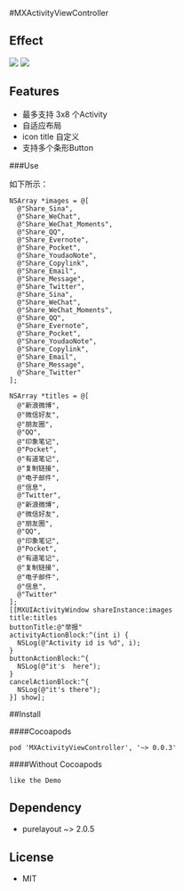 #MXActivityViewController
  
## Effect

![](https://github.com/mexiQQ/MXActivityViewController/blob/master/demo.png)
![](https://github.com/mexiQQ/MXActivityViewController/blob/master/demo2.png)

## Features

- 最多支持 3x8 个Activity
- 自适应布局
- icon title 自定义 
- 支持多个条形Button  

###Use

如下所示：

    NSArray *images = @[
      @"Share_Sina",
      @"Share_WeChat",
      @"Share_WeChat_Moments",
      @"Share_QQ",
      @"Share_Evernote",
      @"Share_Pocket",
      @"Share_YoudaoNote",
      @"Share_Copylink",
      @"Share_Email",
      @"Share_Message",
      @"Share_Twitter",
      @"Share_Sina",
      @"Share_WeChat",
      @"Share_WeChat_Moments",
      @"Share_QQ",
      @"Share_Evernote",
      @"Share_Pocket",
      @"Share_YoudaoNote",
      @"Share_Copylink",
      @"Share_Email",
      @"Share_Message",
      @"Share_Twitter"
    ];

    NSArray *titles = @[
      @"新浪微博",
      @"微信好友",
      @"朋友圈",
      @"QQ",
      @"印象笔记",
      @"Pocket",
      @"有道笔记",
      @"复制链接",
      @"电子邮件",
      @"信息",
      @"Twitter",
      @"新浪微博",
      @"微信好友",
      @"朋友圈",
      @"QQ",
      @"印象笔记",
      @"Pocket",
      @"有道笔记",
      @"复制链接",
      @"电子邮件",
      @"信息",
      @"Twitter"
    ];
    [[MXUIActivityWindow shareInstance:images
    title:titles
    buttonTitle:@"举报"
    activityActionBlock:^(int i) {
      NSLog(@"Activity id is %d", i);
    }
    buttonActionBlock:^{
      NSLog(@"it's  here");
    }
    cancelActionBlock:^{
      NSLog(@"it's there");
    }] show];

##Install

####Cocoapods
 
    pod 'MXActivityViewController', '~> 0.0.3'

####Without Cocoapods
  
    like the Demo

## Dependency 

- purelayout ~> 2.0.5

## License

- MIT
